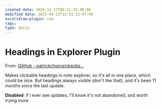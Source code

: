 ```yaml
---
created date: 2024-12-17T08:51:31-08:00
modified date: 2025-04-23T12:51:22-07:00
excalidraw-plugin: raw
tags: 
type: daily
---
```


# Headings in Explorer Plugin
From: [GitHub - patrickchiang/obsidia...](https://github.com/patrickchiang/obsidian-headings-in-explorer)

Makes clickable headings in note explorer, so it's all in one place, which could be nice.  But headings always visible (don't like that), and it's been 11 months since the last update.

**Disabled**: if I ever see updates, I'll know it's not abandoned, and worth trying more.